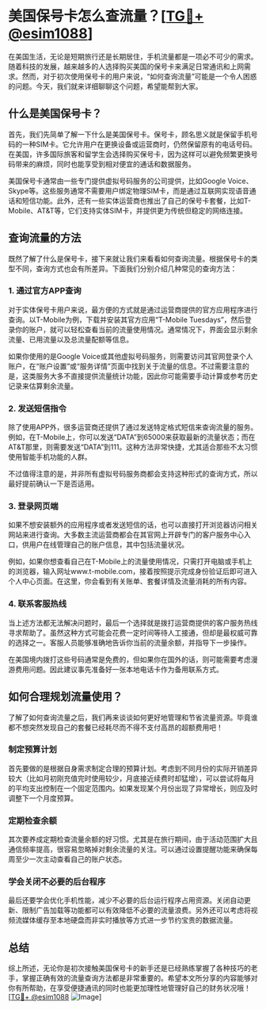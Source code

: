 # 美国保号卡怎么查流量？[[TG💪+ @esim1088](https://t.me/s/esim1088)]

在美国生活，无论是短期旅行还是长期居住，手机流量都是一项必不可少的需求。随着科技的发展，越来越多的人选择购买美国的保号卡来满足日常通讯和上网需求。然而，对于初次使用保号卡的用户来说，“如何查询流量”可能是一个令人困惑的问题。今天，我们就来详细聊聊这个问题，希望能帮到大家。

## 什么是美国保号卡？

首先，我们先简单了解一下什么是美国保号卡。保号卡，顾名思义就是保留手机号码的一种SIM卡。它允许用户在更换设备或运营商时，仍然保留原有的电话号码。在美国，许多国际旅客和留学生会选择购买保号卡，因为这样可以避免频繁更换号码带来的麻烦，同时也能享受到相对便宜的通话和数据服务。

美国保号卡通常由一些专门提供虚拟号码服务的公司提供，比如Google Voice、Skype等。这些服务通常不需要用户绑定物理SIM卡，而是通过互联网实现语音通话和短信功能。此外，还有一些实体运营商也推出了自己的保号卡套餐，比如T-Mobile、AT&T等，它们支持实体SIM卡，并提供更为传统但稳定的网络连接。

## 查询流量的方法

既然了解了什么是保号卡，接下来就让我们来看看如何查询流量。根据保号卡的类型不同，查询方式也会有所差异。下面我们分别介绍几种常见的查询方法：

### 1. 通过官方APP查询

对于实体保号卡用户来说，最方便的方式就是通过运营商提供的官方应用程序进行查询。以T-Mobile为例，下载并安装其官方应用“T-Mobile Tuesdays”，然后登录你的账户，就可以轻松查看当前的流量使用情况。通常情况下，界面会显示剩余流量、已用流量以及总流量配额等信息。

如果你使用的是Google Voice或其他虚拟号码服务，则需要访问其官网登录个人账户，在“账户设置”或“服务详情”页面中找到关于流量的信息。不过需要注意的是，这类服务大多不直接提供流量统计功能，因此你可能需要手动计算或参考历史记录来估算剩余流量。

### 2. 发送短信指令

除了使用APP外，很多运营商还提供了通过发送特定格式短信来查询流量的服务。例如，在T-Mobile上，你可以发送“DATA”到65000来获取最新的流量状态；而在AT&T那里，则需要发送“DATA”到111。这种方法非常快捷，尤其适合那些不太习惯使用智能手机功能的人群。

不过值得注意的是，并非所有虚拟号码服务商都会支持这种形式的查询方式，所以最好提前确认一下是否适用。

### 3. 登录网页端

如果不想安装额外的应用程序或者发送短信的话，也可以直接打开浏览器访问相关网站来进行查询。大多数主流运营商都会在其官网上开辟专门的客户服务中心入口，供用户在线管理自己的账户信息，其中包括流量状况。

例如，如果你想查看自己在T-Mobile上的流量使用情况，只需打开电脑或手机上的浏览器，输入网址www.t-mobile.com，接着按照提示完成身份验证后即可进入个人中心页面。在这里，你会看到有关账单、套餐详情及流量消耗的所有内容。

### 4. 联系客服热线

当上述方法都无法解决问题时，最后一个选择就是拨打运营商提供的客户服务热线寻求帮助了。虽然这种方式可能会花费一定时间等待人工接通，但却是最权威可靠的选择之一。客服人员能够准确地告诉你当前的流量余额，并指导下一步操作。

在美国境内拨打这些号码通常是免费的，但如果你在国外的话，则可能需要考虑漫游费用问题。因此建议事先准备好一张本地电话卡作为备用联系方式。

## 如何合理规划流量使用？

了解了如何查询流量之后，我们再来谈谈如何更好地管理和节省流量资源。毕竟谁都不想突然发现自己的套餐已经耗尽而不得不支付高昂的超额费用吧！

### 制定预算计划

首先要做的是根据自身需求制定合理的预算计划。考虑到不同月份的实际开销差异较大（比如月初刚充值完时使用较少，月底接近续费时却猛增），可以尝试将每月的平均支出控制在一个固定范围内。如果发现某个月份出现了异常增长，则应及时调整下一个月度预算。

### 定期检查余额

其次要养成定期检查流量余额的好习惯。尤其是在旅行期间，由于活动范围扩大且通信频率提高，很容易忽略掉对剩余流量的关注。可以通过设置提醒功能来确保每周至少一次主动查看自己的账户状态。

### 学会关闭不必要的后台程序

最后还要学会优化手机性能，减少不必要的后台运行程序占用资源。关闭自动更新、限制广告加载等功能都可以有效降低不必要的流量浪费。另外还可以考虑将视频流媒体缓存至本地硬盘而非实时播放等方式进一步节约宝贵的数据流量。

## 总结

综上所述，无论你是初次接触美国保号卡的新手还是已经熟练掌握了各种技巧的老手，掌握正确有效的流量查询方法都是非常重要的。希望本文所分享的内容能够对你有所帮助，在享受便捷通讯的同时也能更加理性地管理好自己的财务状况哦！[[TG💪+ @esim1088](https://t.me/s/esim1088) ![Image](https://i.postimg.cc/4NQfJmqS/Snipaste-2025-05-13-00-14-12.png)]